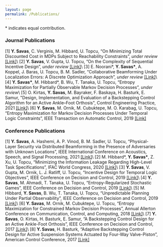 ```yaml
---
layout: page
permalink: /Publications/
---
```

\* indicates equal contribution.

### Journal Publications
[1] **Y. Savas**, C. Verginis, M. Hibbard, U. Topcu, “On Minimizing Total Discounted Cost in MDPs Subject to Reachability Constraints”, _under review_ [[Link]](https://arxiv.org/abs/2103.09295)\\
[2] **Y. Savas**, V. Gupta, U. Topcu, “On the Complexity of Sequential Incentive Design”, _under review_ [[Link]](https://arxiv.org/abs/2007.08548)\\
[3] E. Noorani\*, **Y. Savas\***, A. Koppel, J. Baras, U. Topcu, B. M. Sadler,  “Collaborative Beamforming Under Localization Errors: A Discrete Optimization Approach”, _under review_ [[Link]](https://128.84.4.35/abs/2003.12637)\\
[4] **Y. Savas\***, M. Hibbard\*, B. Wu, T. Tanaka, U. Topcu, “Entropy Maximization for Partially Observable Markov Decision Processes”, _under review_\\
[5] O. Kirtas, **Y. Savas**, M. Bayraker, F. Baskaya, H. Basturk, E. Samur, "Design, Implementation, and Evaluation of a Backstepping Control Algorithm for an Active Ankle–Foot Orthosis", Control Engineering Practice, 2021 [[Link]](https://www.sciencedirect.com/science/article/pii/S0967066120302379?casa_token=F8itL6FzVB0AAAAA:3hGTCY8unnQUcDaeo1kSy5-obnNJqTb2VZI5b3t_G-IHtWVVTXAxo22EDNyjUjY5NJFNZ4zAHik)\\
[6] **Y. Savas**, M. Ornik, M. Cubuktepe, M. O. Karabag, U. Topcu, “Entropy Maximization for Markov Decision Processes Under Temporal Logic Constraints”, IEEE Transaction on Automatic Control, 2019 [[Link]](https://arxiv.org/abs/1807.03223)

### Conference Publications

[1] **Y. Savas**, A. Hashemi, A. P. Vinod, B. M. Sadler, U. Topcu, “Physical-Layer Security via Distributed Beamforming in the Presence of Adversaries with Unknown Locations”, IEEE International Conference on Acoustics, Speech, and Signal Processing, 2021 [[Link]](https://arxiv.org/abs/2103.00630)\\
[2] M. Hibbard\*, **Y. Savas\***, Z. Xu, U. Topcu, “Minimizing the Information Leakage Regarding High-Level Task Specifications”, IFAC World Congress, 2020 [[Link]](https://www.sciencedirect.com/science/article/pii/S2405896320330287)\\
[3] **Y. Savas**, V. Gupta, M. Ornik, L. J. Ratliff, U. Topcu, “Incentive Design for Temporal Logic Objectives”, IEEE Conference on Decision and Control, 2019 [[Link]](https://arxiv.org/abs/1903.07752)\\
[4] **Y. Savas**, M. Ahmadi, T. Tanaka, U. Topcu, “Entropy-Regularized Stochastic Games”, IEEE Conference on Decision and Control, 2019 [[Link]](https://arxiv.org/abs/1907.11543)\\
[5] M. Hibbard, **Y. Savas**, B. Wu, T. Tanaka, U. Topcu, “Unpredictable Planning Under Partial Observability”, IEEE Conference on Decision and Control, 2019 [[Link]](https://arxiv.org/abs/1903.07665)\\
[6] **Y. Savas**, M. Ornik, M. Cubuktepe, U. Topcu, “Entropy Maximization for Constrained Markov Decision Processes”, Annual Allerton Conference on Communication, Control, and Computing, 2018 [[Link]](https://ieeexplore.ieee.org/abstract/document/8636066)\\
[7] **Y. Savas**, O. Kirtas, H. Basturk, E. Samur, “A Backstepping Control Design for an Active Ankle-Foot Orthosis”, IEEE Conference on Decision and Control, 2017 [[Link]](https://ieeexplore.ieee.org/abstract/document/8263676)\\
[8] **Y. Savas**, H. Basturk, “Adaptive Backstepping Control Design for Active Suspension Systems Actuated by Four-Way Valve-Piston”, American Control Conference, 2017 [[Link]](https://ieeexplore.ieee.org/abstract/document/7962992)

